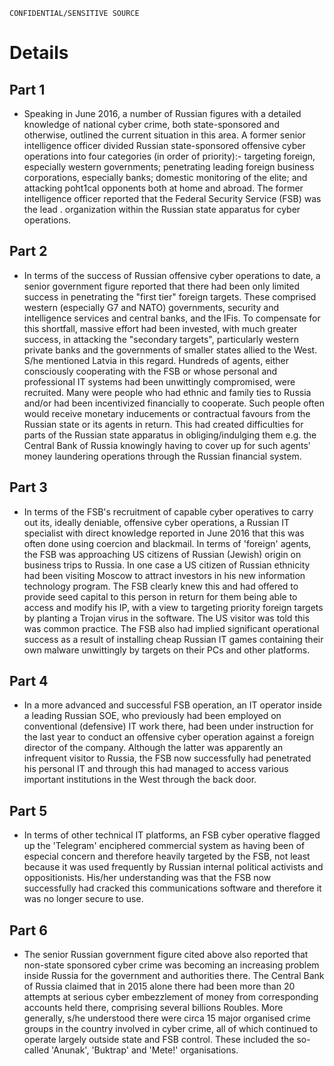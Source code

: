```
CONFIDENTIAL/SENSITIVE SOURCE
```

# Details

## Part 1

* Speaking in June 2016, a number of Russian figures with a detailed knowledge of national cyber crime, both state-sponsored and otherwise, outlined the current situation in this area. A former senior intelligence officer divided Russian state-sponsored offensive cyber operations into four categories \(in order of priority\):- targeting foreign, especially western governments; penetrating leading foreign business corporations, especially banks; domestic monitoring of the elite; and attacking poht1cal opponents both at home and abroad. The former intelligence officer reported that the Federal Security Service \(FSB\) was the lead . organization within the Russian state apparatus for cyber operations.

## Part 2

* In terms of the success of Russian offensive cyber operations to date, a senior government figure reported that there had been only limited success in penetrating the "first tier" foreign targets. These comprised western \(especially G7 and NATO\) governments, security and intelligence services and central banks, and the IFis. To compensate for this shortfall, massive effort had been invested, with much greater success, in attacking the "secondary targets", particularly western private banks and the governments of smaller states allied to the West. S/he mentioned Latvia in this regard. Hundreds of agents, either consciously cooperating with the FSB or whose personal and professional IT systems had been unwittingly compromised, were recruited. Many were people who had ethnic and family ties to Russia and/or had been incentivized financially to cooperate. Such people often would receive monetary inducements or contractual favours from the Russian state or its agents in return. This had created difficulties for parts of the Russian state apparatus in obliging/indulging them e.g. the Central Bank of Russia knowingly having to cover up for such agents' money laundering operations through the Russian financial system.

## Part 3

* In terms of the FSB's recruitment of capable cyber operatives to carry out its, ideally deniable, offensive cyber operations, a Russian IT specialist with direct knowledge reported in June 2016 that this was often done using coercion and blackmail. In terms of 'foreign' agents, the FSB was approaching US citizens of Russian \(Jewish\) origin on business trips to Russia. In one case a US citizen of Russian ethnicity had been visiting Moscow to attract investors in his new information technology program. The FSB clearly knew this and had offered to provide seed capital to this person in return for them being able to access and modify his IP, with a view to targeting priority foreign targets by planting a Trojan virus in the software. The US visitor was told this was common practice. The FSB also had implied significant operational success as a result of installing cheap Russian IT games containing their own malware unwittingly by targets on their PCs and other platforms.

## Part 4

* In a more advanced and successful FSB operation, an IT operator inside a  leading Russian SOE, who previously had been employed on conventional \(defensive\) IT work there, had been under instruction for the last year to conduct an offensive cyber operation against a foreign director of the company. Although the latter was apparently an infrequent visitor to Russia, the FSB now successfully had penetrated his personal IT and through this had managed to access various important institutions in the West through the back door.

## Part 5

* In terms of other technical IT platforms, an FSB cyber operative flagged up the 'Telegram' enciphered commercial system as having been of especial concern and therefore heavily targeted by the FSB, not least because it was used frequently by Russian internal political activists and oppositionists. His/her understanding was that the FSB now successfully had cracked this communications software and therefore it was no longer secure to use.

## Part 6

* The senior Russian government figure cited above also reported that non-state sponsored cyber crime was becoming an increasing problem inside Russia for the government and authorities there. The Central Bank of Russia claimed that in 2015 alone there had been more than 20 attempts at serious cyber embezzlement of money from corresponding accounts held there, comprising several billions Roubles. More generally, s/he understood there were circa 15 major organised crime groups in the country involved in cyber crime, all of which continued to operate largely outside state and FSB control. These included the so-called 'Anunak',
  'Buktrap' and 'Mete!' organisations.



